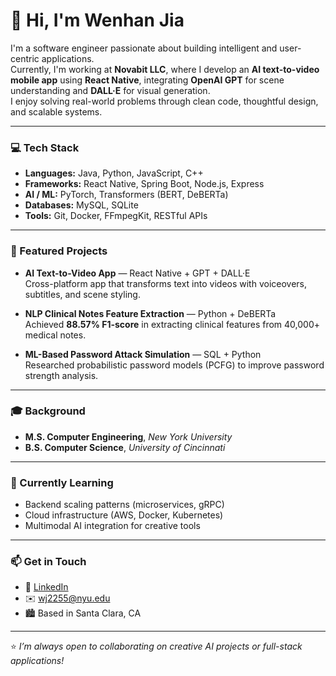 # 👋 Hi, I'm Wenhan Jia

I'm a software engineer passionate about building intelligent and user-centric applications.  
Currently, I'm working at **Novabit LLC**, where I develop an **AI text-to-video mobile app** using **React Native**, integrating **OpenAI GPT** for scene understanding and **DALL·E** for visual generation.  
I enjoy solving real-world problems through clean code, thoughtful design, and scalable systems.

---

### 💻 Tech Stack
- **Languages:** Java, Python, JavaScript, C++
- **Frameworks:** React Native, Spring Boot, Node.js, Express
- **AI / ML:** PyTorch, Transformers (BERT, DeBERTa)
- **Databases:** MySQL, SQLite
- **Tools:** Git, Docker, FFmpegKit, RESTful APIs

---

### 🚀 Featured Projects
- **AI Text-to-Video App** — React Native + GPT + DALL·E  
  Cross-platform app that transforms text into videos with voiceovers, subtitles, and scene styling.
  
- **NLP Clinical Notes Feature Extraction** — Python + DeBERTa  
  Achieved **88.57% F1-score** in extracting clinical features from 40,000+ medical notes.

- **ML-Based Password Attack Simulation** — SQL + Python  
  Researched probabilistic password models (PCFG) to improve password strength analysis.

---

### 🎓 Background
- **M.S. Computer Engineering**, *New York University*  
- **B.S. Computer Science**, *University of Cincinnati*

---

### 🌱 Currently Learning
- Backend scaling patterns (microservices, gRPC)
- Cloud infrastructure (AWS, Docker, Kubernetes)
- Multimodal AI integration for creative tools

---

### 📫 Get in Touch
- 💼 [LinkedIn](https://www.linkedin.com/in/wenhan-jia)
- ✉️ wj2255@nyu.edu  
- 🏙️ Based in Santa Clara, CA

---

⭐️ *I’m always open to collaborating on creative AI projects or full-stack applications!*
